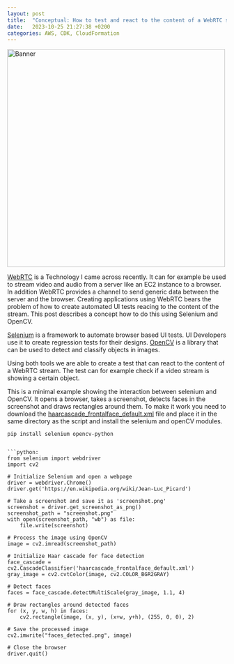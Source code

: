 ```yaml
---
layout: post
title:  "Conceptual: How to test and react to the content of a WebRTC stream"
date:   2023-10-25 21:27:38 +0200
categories: AWS, CDK, CloudFormation
---
```

<img src="banner.png" alt="Banner" width="500"/>

[WebRTC](https://webrtc.org/) is a Technology I came across recently. It can for example be used to stream video and audio from a server like an EC2 instance to a browser. In addition WebRTC provides a channel to send generic data between the server and the browser. Creating applications using WebRTC bears the problem of how to create automated UI tests reacing to the content of the stream. This post describes a concept how to do this using Selenium and OpenCV. 

[Selenium](https://www.selenium.dev/) is a framework to automate browser based UI tests. UI Developers use it to create regression tests for their designs. [OpenCV](https://opencv.org/) is a library that can be used to detect and classify objects in images. 

Using both tools we are able to create a test that can react to the content of a WebRTC stream. The test can for example check if a video stream is showing a certain object. 

This is a minimal example showing the interaction between selenium and OpenCV. It opens a browser, takes a screenshot, detects faces in the screenshot and draws rectangles around them. To make it work you need to download the [haarcascade_frontalface_default.xml](https://raw.githubusercontent.com/kipr/opencv/master/data/haarcascades/haarcascade_frontalface_default.xml) file and place it in the same directory as the script and install the selenium and openCV modules.

```bash:
pip install selenium opencv-python


```python:
from selenium import webdriver
import cv2

# Initialize Selenium and open a webpage
driver = webdriver.Chrome()
driver.get('https://en.wikipedia.org/wiki/Jean-Luc_Picard')

# Take a screenshot and save it as 'screenshot.png'
screenshot = driver.get_screenshot_as_png()
screenshot_path = "screenshot.png"
with open(screenshot_path, "wb") as file:
    file.write(screenshot)

# Process the image using OpenCV
image = cv2.imread(screenshot_path)

# Initialize Haar cascade for face detection
face_cascade = cv2.CascadeClassifier('haarcascade_frontalface_default.xml')
gray_image = cv2.cvtColor(image, cv2.COLOR_BGR2GRAY)

# Detect faces
faces = face_cascade.detectMultiScale(gray_image, 1.1, 4)

# Draw rectangles around detected faces
for (x, y, w, h) in faces:
    cv2.rectangle(image, (x, y), (x+w, y+h), (255, 0, 0), 2)

# Save the processed image
cv2.imwrite("faces_detected.png", image)

# Close the browser
driver.quit()
```
